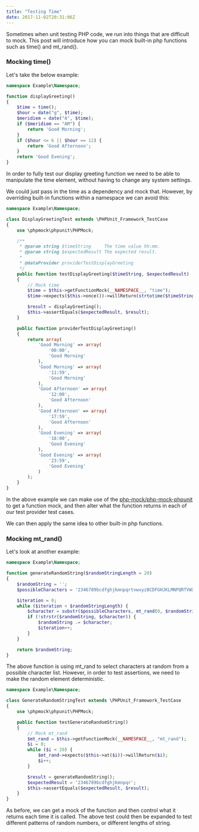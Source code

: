 ```yaml
---
title: "Testing Time"
date: 2017-11-02T20:31:06Z
---
```


Sometimes when unit testing PHP code, we run into things that are difficult to mock. This post will introduce how you can mock built-in php functions such as time() and mt_rand().

### Mocking time()

Let's take the below example:
```php
namespace Example\Namespace;

function displayGreeting()
{
    $time = time();
    $hour = date("g", $time);
    $meridiem = date("A", $time);
    if ($meridiem == "AM") {
        return 'Good Morning';
    }
    if ($hour <= 6 || $hour == 12) {
        return 'Good Afternoon';
    }
    return 'Good Evening';
}
```
In order to fully test our display greeting function we need to be able to manipulate the time element, without having to change any system settings.

We could just pass in the time as a dependency and mock that. However, by overriding built-in functions within a namespace we can avoid this:

```php
namespace Example\Namespace;

class DisplayGreetingTest extends \PHPUnit_Framework_TestCase
{
    use \phpmock\phpunit\PHPMock;

    /**
     * @param string $timeString     The time value hh:mm.
     * @param string $expectedResult The expected result.
     *
     * @dataProvider providerTestDisplayGreeting
     */
    public function testDisplayGreeting($timeString, $expectedResult)
    {
        // Mock time
        $time = $this->getFunctionMock(__NAMESPACE__, "time");
        $time->expects($this->once())->willReturn(strtotime($timeString));

        $result = displayGreeting();
        $this->assertEquals($expectedResult, $result);
    }

    public function providerTestDisplayGreeting()
    {
        return array(
            'Good Morning' => array(
                '00:00',
                'Good Morning'
            ),
            'Good Morning' => array(
                '11:59',
                'Good Morning'
            ),
            'Good Afternoon' => array(
                '12:00',
                'Good Afternoon'
            ),
            'Good Afternoon' => array(
                '17:59',
                'Good Afternoon'
            ),
            'Good Evening' => array(
                '18:00',
                'Good Evening'
            ),
            'Good Evening' => array(
                '23:59',
                'Good Evening'
            )
        );
    }
}
```

In the above example we can make use of the [php-mock/php-mock-phpunit](https://github.com/php-mock/php-mock-phpunit) to get a function mock, and then alter what the function returns in each of our test provider test cases.

We can then apply the same idea to other built-in php functions.

### Mocking mt_rand()

Let's look at another example:
```php
namespace Example\Namespace;

function generateRandomString($randomStringLength = 20)
{
    $randomString = '';
    $possibleCharacters = '2346789bcdfghjkmnpqrtvwxyzBCDFGHJKLMNPQRTVWXYZ';

    $iteration = 0;
    while ($iteration < $randomStringLength) {
        $character = substr($possibleCharacters, mt_rand(0, $randomStringLength - 1), 1);
        if (!strstr($randomString, $character)) {
            $randomString .= $character;
            $iteration++;
        }
    }

    return $randomString;
}
```

The above function is using mt_rand to select characters at random from a possible character list. However, in order to test assertions, we need to make the random element deterministic.

```php
namespace Example\Namespace;

class GenerateRandomStringTest extends \PHPUnit_Framework_TestCase
{
    use \phpmock\phpunit\PHPMock;

    public function testGenerateRandomString()
    {
        // Mock mt_rand
        $mt_rand = $this->getFunctionMock(__NAMESPACE__, "mt_rand");
        $i = 0;
        while ($i < 20) {
            $mt_rand->expects($this->at($i))->willReturn($i);
            $i++;
        }

        $result = generateRandomString();
        $expectedResult = '2346789bcdfghjkmnpqr';
        $this->assertEquals($expectedResult, $result);
    }
}
```

As before, we can get a mock of the function and then control what it returns each time it is called. The above test could then be expanded to test different patterns of random numbers, or different lengths of string.
